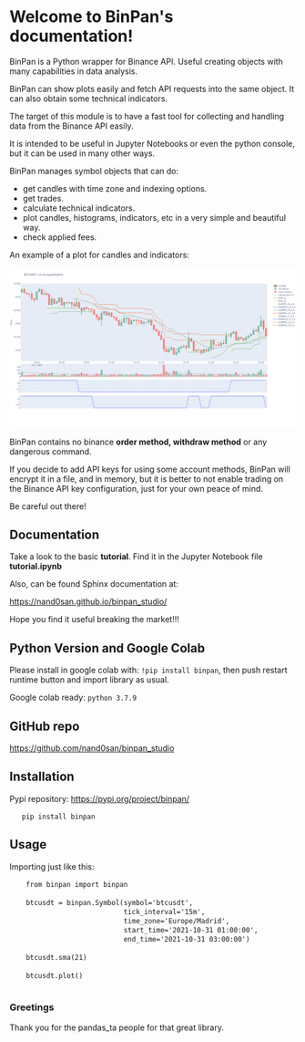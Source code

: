 Welcome to BinPan's documentation!
==================================

BinPan is a Python wrapper for Binance API. Useful creating objects with many capabilities in data analysis.

BinPan can show plots easily and fetch API requests into the same object. It can also obtain some technical indicators.

The target of this module is to have a fast tool for collecting and handling data from the Binance API easily.

It is intended to be useful in Jupyter Notebooks or even the python console, but it can be used in
many other ways.

BinPan manages symbol objects that can do:

- get candles with time zone and indexing options.
- get trades.
- calculate technical indicators.
- plot candles, histograms, indicators, etc in a very simple and beautiful way.
- check applied fees.

An example of a plot for candles and indicators:

![](https://raw.githubusercontent.com/nand0san/binpan_studio/main/docs/images/candles.png)


BinPan contains no binance **order method, withdraw method** or any dangerous command.

If you decide to add API keys for using some account methods, BinPan will encrypt it in a file, and in memory,
but it is better to not enable trading on the Binance API key configuration, just for your own peace of mind.

Be careful out there!


Documentation
-------------
Take a look to the basic **tutorial**. Find it in the Jupyter Notebook file **tutorial.ipynb**

Also, can be found Sphinx documentation at: 

https://nand0san.github.io/binpan_studio/

Hope you find it useful breaking the market!!!

Python Version and Google Colab
-------------------------------

Please install in google colab with: `!pip install binpan`, then push restart runtime button and import library as usual.

Google colab ready: `python 3.7.9`

GitHub repo
-----------

https://github.com/nand0san/binpan_studio


Installation
------------
Pypi repository: https://pypi.org/project/binpan/

```
   pip install binpan
```

Usage
-----

Importing just like this:

```
    from binpan import binpan

    btcusdt = binpan.Symbol(symbol='btcusdt',
                            tick_interval='15m',
                            time_zone='Europe/Madrid',
                            start_time='2021-10-31 01:00:00',
                            end_time='2021-10-31 03:00:00')
                            
    btcusdt.sma(21)
    
    btcusdt.plot()
    
```

### Greetings

Thank you for the pandas_ta people for that great library.